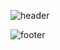 ![header](https://capsule-render.vercel.app/api?type=waving&color=3385FF&height=300&section=header&text=YeonJi_Im&fontSize=90&animation=twinkling)

<!--
**Limy-901/Limy-901** is a ✨ _special_ ✨ repository because its `README.md` (this file) appears on your GitHub profile.

Here are some ideas to get you started:

- 🔭 I’m currently working on ...
- 🌱 I’m currently learning ...
- 👯 I’m looking to collaborate on ...
- 🤔 I’m looking for help with ...
- 💬 Ask me about ...
- 📫 How to reach me: ...
- 😄 Pronouns: ...
- ⚡ Fun fact: ...
-->
![footer](https://capsule-render.vercel.app/api?type=waving&color=999999&height=130&section=footer&20render&fontSize=90)
